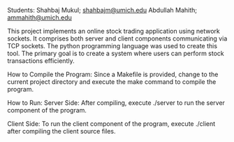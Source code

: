 Students:
Shahbaj Mukul; shahbajm@umich.edu
Abdullah Mahith; ammahith@umich.edu

This project implements an online stock trading application using network sockets. It comprises both server and client components communicating via TCP sockets. The python programming language was used to create this tool. The primary goal is to create a system where users can perform stock transactions efficiently.

How to Compile the Program:
Since a Makefile is provided, change to the current project directory and execute the make command to compile the program.

How to Run:
Server Side:
After compiling, execute ./server to run the server component of the program.

Client Side:
To run the client component of the program, execute ./client after compiling the client source files.
